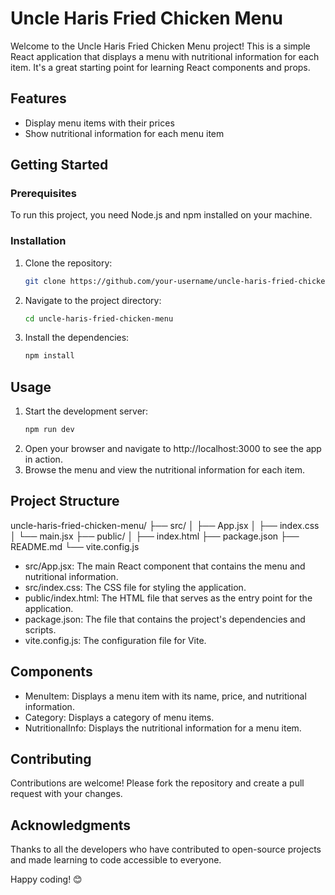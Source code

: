 # Uncle Haris Fried Chicken Menu

Welcome to the Uncle Haris Fried Chicken Menu project! This is a simple React application that displays a menu with nutritional information for each item. It's a great starting point for learning React components and props.

## Features

- Display menu items with their prices
- Show nutritional information for each menu item

## Getting Started

### Prerequisites

To run this project, you need Node.js and npm installed on your machine.

### Installation

1. Clone the repository:
   ```bash
   git clone https://github.com/your-username/uncle-haris-fried-chicken-menu.git
2. Navigate to the project directory:
   ```bash
   cd uncle-haris-fried-chicken-menu
3. Install the dependencies:
   ```bash
   npm install

## Usage
1. Start the development server:
   ```bash
   npm run dev
2. Open your browser and navigate to http://localhost:3000 to see the app in action.
3. Browse the menu and view the nutritional information for each item.

## Project Structure
uncle-haris-fried-chicken-menu/
├── src/
│   ├── App.jsx
│   ├── index.css
│   └── main.jsx
├── public/
│   ├── index.html
├── package.json
├── README.md
└── vite.config.js
- src/App.jsx: The main React component that contains the menu and nutritional information.
- src/index.css: The CSS file for styling the application.
- public/index.html: The HTML file that serves as the entry point for the application.
- package.json: The file that contains the project's dependencies and scripts.
- vite.config.js: The configuration file for Vite.

## Components
- MenuItem: Displays a menu item with its name, price, and nutritional information.
- Category: Displays a category of menu items.
- NutritionalInfo: Displays the nutritional information for a menu item.

## Contributing
Contributions are welcome! Please fork the repository and create a pull request with your changes.

## Acknowledgments
Thanks to all the developers who have contributed to open-source projects and made learning to code accessible to everyone.

Happy coding! 😊

